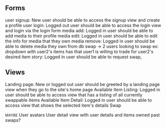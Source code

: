 Forms
---
user signup: New user should be able to access the signup view and create a profile
user login: Logged out user should be able to access the login view and login via the login form
media add: Logged in user should be able to add media to their profile
media edit: Logged in user should be able to edit the info for media that they own
media remove: Logged in user should be able to delete media they own from db
swap -> 
2 users looking to swap ex: dropdown with user2's items has that user1 is willing to trade for user2's desired item
story: Logged in user should be able to request swap,
<!-- Logged in item owner should be able to view swap request -->

Views
---
Landing page: New or logged out user should be greeted by a landing page view when they go to the site's home page
Available Item Listing: Logged in user should be able to access view that has a listing of all currently swappable items
Available Item Detail: Logged in user should be able to access view that shows the selected item's details
Swap

<small>MAYBE</small>
User avatars
User detail view with user details and items owned
past swaps? 
